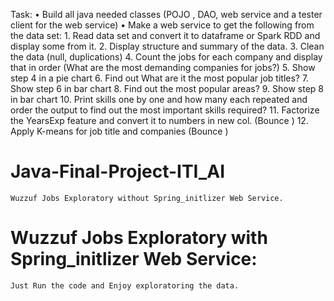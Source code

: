 Task:  • Build all java needed classes (POJO , DAO, web service and a tester client for the web service) • Make a web service to get the following from the data set: 1. Read data set and convert it to dataframe or Spark RDD and display some from it. 2. Display structure and summary of the data.  3. Clean the data (null, duplications)  4. Count the jobs for each company and display that in order (What are the most demanding companies for jobs?) 5. Show step 4 in a pie chart   6. Find out What are it the most popular job titles?  7. Show step 6 in bar chart   8. Find out the most popular areas? 9. Show step 8 in bar chart   10. Print skills one by one and how many each repeated and order the output to find out the most important skills required?  11. Factorize the YearsExp feature and convert it to numbers in new col. (Bounce ) 12. Apply K-means for job title and companies (Bounce )

# Java-Final-Project-ITI_AI
	Wuzzuf Jobs Exploratory without Spring_initlizer Web Service.
# Wuzzuf Jobs Exploratory with Spring_initlizer Web Service:
	Just Run the code and Enjoy exploratoring the data.
